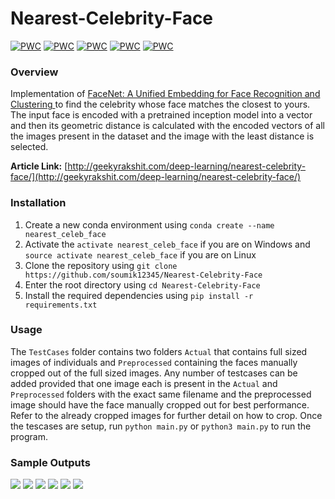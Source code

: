 # Nearest-Celebrity-Face

[![PWC](https://img.shields.io/endpoint.svg?url=https://paperswithcode.com/badge/facenet-a-unified-embedding-for-face/face-verification-on-ijb-c)](https://paperswithcode.com/sota/face-verification-on-ijb-c?p=facenet-a-unified-embedding-for-face)
[![PWC](https://img.shields.io/endpoint.svg?url=https://paperswithcode.com/badge/facenet-a-unified-embedding-for-face/face-verification-on-labeled-faces-in-the)](https://paperswithcode.com/sota/face-verification-on-labeled-faces-in-the?p=facenet-a-unified-embedding-for-face)
[![PWC](https://img.shields.io/endpoint.svg?url=https://paperswithcode.com/badge/facenet-a-unified-embedding-for-face/face-verification-on-megaface)](https://paperswithcode.com/sota/face-verification-on-megaface?p=facenet-a-unified-embedding-for-face)
[![PWC](https://img.shields.io/endpoint.svg?url=https://paperswithcode.com/badge/facenet-a-unified-embedding-for-face/face-identification-on-megaface)](https://paperswithcode.com/sota/face-identification-on-megaface?p=facenet-a-unified-embedding-for-face)
[![PWC](https://img.shields.io/endpoint.svg?url=https://paperswithcode.com/badge/facenet-a-unified-embedding-for-face/face-verification-on-youtube-faces-db)](https://paperswithcode.com/sota/face-verification-on-youtube-faces-db?p=facenet-a-unified-embedding-for-face)

### Overview
Implementation of [FaceNet: A Unified Embedding for Face Recognition and Clustering
](https://arxiv.org/abs/1503.03832v3) to find the celebrity whose face matches the closest to yours.
The input face is encoded with a pretrained inception model into a vector and then its geometric distance is calculated with the encoded vectors of all the images present in the dataset and the image with the least distance is selected.

**Article Link:** [http://geekyrakshit.com/deep-learning/nearest-celebrity-face/](http://geekyrakshit.com/deep-learning/nearest-celebrity-face/)

### Installation
1. Create a new conda environment using `conda create --name nearest_celeb_face`
2. Activate the `activate nearest_celeb_face` if you are on Windows and `source activate nearest_celeb_face` if you are on Linux
3. Clone the repository using `git clone https://github.com/soumik12345/Nearest-Celebrity-Face`
4. Enter the root directory using `cd Nearest-Celebrity-Face`
5. Install the required dependencies using `pip install -r requirements.txt`

### Usage
The `TestCases` folder contains two folders `Actual` that contains full sized images of individuals and `Preprocessed` containing the faces manually cropped out of the full sized images. Any number of testcases can be added provided that one image each is present in the `Actual` and `Preprocessed` folders with the exact same filename and the preprocessed image should have the face manually cropped out for best performance. Refer to the already cropped images for further detail on how to crop. Once the tescases are setup, run `python main.py` or `python3 main.py` to run the program.

### Sample Outputs
![](https://github.com/soumik12345/Nearest-Celebrity-Face/blob/master/Results/Figure_1-1.png)
![](https://github.com/soumik12345/Nearest-Celebrity-Face/blob/master/Results/Figure_1-3.png)
![](https://github.com/soumik12345/Nearest-Celebrity-Face/blob/master/Results/Figure_1-5.png)
![](https://github.com/soumik12345/Nearest-Celebrity-Face/blob/master/Results/Figure_1-8.png)
![](https://github.com/soumik12345/Nearest-Celebrity-Face/blob/master/Results/Figure_1.png)
![](https://github.com/soumik12345/Nearest-Celebrity-Face/blob/master/Results/Figure_1-10.png)
